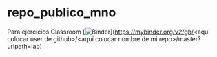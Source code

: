 # repo_publico_mno
Para ejercicios Classroom
[![Binder](https://mybinder.org/badge_logo.svg)](https://mybinder.org/v2/gh/<aquí colocar user de github>/<aquí colocar nombre de mi repo>/master?urlpath=lab)
